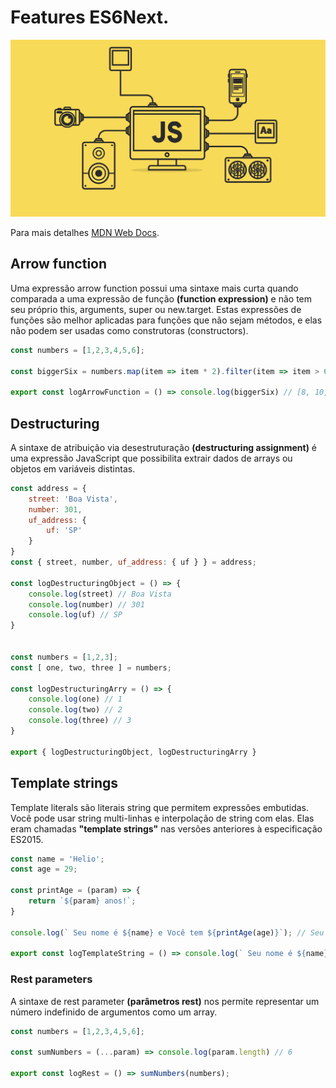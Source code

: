 # Features ES6Next.

<p align="center">
  <img src="images/image-readme.png" width="1000" title="javascript image">
</p>

Para mais detalhes [MDN Web Docs](https://developer.mozilla.org/pt-BR/docs/Web/JavaScript).

## Arrow function

Uma expressão arrow function possui uma sintaxe mais curta quando comparada a uma expressão de função  **(function expression)** 
e não tem seu próprio this, arguments, super ou new.target. Estas expressões de funções são melhor aplicadas para funções que não sejam métodos, 
e elas não podem ser usadas como construtoras (constructors).

```javascript
const numbers = [1,2,3,4,5,6];

const biggerSix = numbers.map(item => item * 2).filter(item => item > 6);

export const logArrowFunction = () => console.log(biggerSix) // [8, 10, 12];
```

## Destructuring

A sintaxe de atribuição via desestruturação  **(destructuring assignment)** é uma expressão JavaScript que possibilita extrair dados de arrays ou objetos em variáveis distintas.


```javascript
const address = {
    street: 'Boa Vista',
    number: 301,
    uf_address: {
        uf: 'SP'
    }
}
const { street, number, uf_address: { uf } } = address;

const logDestructuringObject = () => {
    console.log(street) // Boa Vista
    console.log(number) // 301
    console.log(uf) // SP
}


const numbers = [1,2,3];
const [ one, two, three ] = numbers;

const logDestructuringArry = () => {
    console.log(one) // 1
    console.log(two) // 2
    console.log(three) // 3
}

export { logDestructuringObject, logDestructuringArry }
```

## Template strings

Template literals são literais string que permitem expressões embutidas. Você pode usar string multi-linhas e interpolação de string com elas. Elas eram chamadas **"template strings"** nas versões anteriores à especificação ES2015.

```javascript
const name = 'Helio';
const age = 29;

const printAge = (param) => {
    return `${param} anos!`;
}

console.log(` Seu nome é ${name} e Você tem ${printAge(age)}`); // Seu nome é Helio e Você tem: 29 anos!;

export const logTemplateString = () => console.log(` Seu nome é ${name} e Você tem ${printAge(age)}`);
```

### Rest parameters

A sintaxe de rest parameter  **(parâmetros rest)**  nos permite representar um número indefinido de argumentos como um array.


```javascript
const numbers = [1,2,3,4,5,6];

const sumNumbers = (...param) => console.log(param.length) // 6

export const logRest = () => sumNumbers(numbers);

```